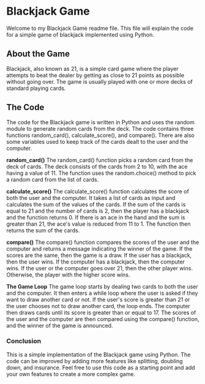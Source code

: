 # Blackjack Game

Welcome to my Blackjack Game readme file. This file will explain the code for a simple game of blackjack implemented using Python.

## About the Game

Blackjack, also known as 21, is a simple card game where the player attempts to beat the dealer by getting as close to 21 points as possible without going over. The game is usually played with one or more decks of standard playing cards.

## The Code

The code for the Blackjack game is written in Python and uses the random module to generate random cards from the deck. The code contains three functions random_card(), calculate_score(), and compare(). There are also some variables used to keep track of the cards dealt to the user and the computer.

**random_card()**
The random_card() function picks a random card from the deck of cards. The deck consists of the cards from 2 to 10, with the ace having a value of 11. The function uses the random.choice() method to pick a random card from the list of cards.

**calculate_score()**
The calculate_score() function calculates the score of both the user and the computer. It takes a list of cards as input and calculates the sum of the values of the cards. If the sum of the cards is equal to 21 and the number of cards is 2, then the player has a blackjack and the function returns 0. If there is an ace in the hand and the sum is greater than 21, the ace's value is reduced from 11 to 1. The function then returns the sum of the cards.

**compare()**
The compare() function compares the scores of the user and the computer and returns a message indicating the winner of the game. If the scores are the same, then the game is a draw. If the user has a blackjack, then the user wins. If the computer has a blackjack, then the computer wins. If the user or the computer goes over 21, then the other player wins. Otherwise, the player with the higher score wins.

**The Game Loop**
The game loop starts by dealing two cards to both the user and the computer. It then enters a while loop where the user is asked if they want to draw another card or not. If the user's score is greater than 21 or the user chooses not to draw another card, the loop ends. The computer then draws cards until its score is greater than or equal to 17. The scores of the user and the computer are then compared using the compare() function, and the winner of the game is announced.

### Conclusion

This is a simple implementation of the Blackjack game using Python. The code can be improved by adding more features like splitting, doubling down, and insurance. Feel free to use this code as a starting point and add your own features to create a more complex game.
